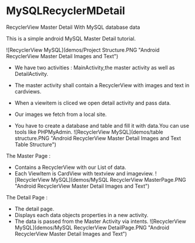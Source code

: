 # MySQLRecyclerMDetail
RecyclerView Master Detail With MySQL database data

This is a simple android MySQL Master Detail tutorial.

![RecyclerView MySQL](demos/Project Structure.PNG "Android RecyclerView Master Detail Images and Text")

* We have two activities : MainActivity,the master activity as well as DetailActivity.
* The master activity shall contain a RecyclerView with images and text in cardviews.
* When a viewitem is cliced we open detail activity and pass data.


* Our images we fetch from a local site.
* You have to create a database and table and fill it with data.You can use tools like PHPMyAdmin.
![RecyclerView MySQL](demos/table structure.PNG "Android RecyclerView Master Detail Images and Text Table Structure")

The Master Page :
* Contains a RecyclerView with our List of data.
* Each ViewItem is CardView with textview and imageview.
![RecyclerView MySQL](demos/MySQL RecyclerView MasterPage.PNG "Android RecyclerView Master Detail Images and Text")

The Detail Page :
* The detail page.
* Displays each data objects properties in a new activity.
* The data is passed from the Master Activity via intents.
![RecyclerView MySQL](demos/MySQL RecyclerView DetailPage.PNG "Android RecyclerView Master Detail Images and Text")

 	
